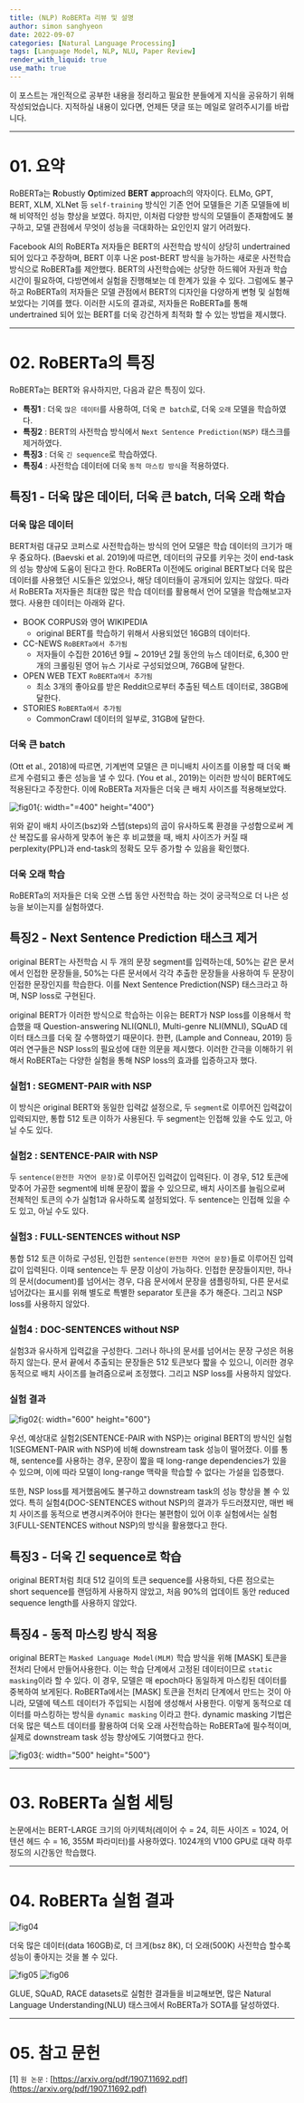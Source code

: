 ```yaml
---
title: (NLP) RoBERTa 리뷰 및 설명
author: simon sanghyeon
date: 2022-09-07
categories: [Natural Language Processing]
tags: [Language Model, NLP, NLU, Paper Review]
render_with_liquid: true
use_math: true
---
```

이 포스트는 개인적으로 공부한 내용을 정리하고 필요한 분들에게 지식을 공유하기 위해 작성되었습니다. 지적하실 내용이 있다면, 언제든 댓글 또는 메일로 알려주시기를 바랍니다.

---

# 01. 요약
RoBERTa는 **R**obustly **O**ptimized **BERT** **a**pproach의 약자이다. ELMo, GPT, BERT, XLM, XLNet 등 `self-training` 방식인 기존 언어 모델들은 기존 모델들에 비해 비약적인 성능 향상을 보였다. 하지만, 이처럼 다양한 방식의 모델들이 존재함에도 불구하고, 모델 관점에서 무엇이 성능을 극대화하는 요인인지 알기 어려웠다.

Facebook AI의 RoBERTa 저자들은 BERT의 사전학습 방식이 상당히 undertrained 되어 있다고 주장하며, BERT 이후 나온 post-BERT 방식을 능가하는 새로운 사전학습 방식으로 RoBERTa를 제안했다. BERT의 사전학습에는 상당한 하드웨어 자원과 학습 시간이 필요하여, 다방면에서 실험을 진행해보는 데 한계가 있을 수 있다. 그럼에도 불구하고 RoBERTa의 저자들은 모델 관점에서 BERT의 디자인을 다양하게 변형 및 실험해보았다는 기여를 했다. 이러한 시도의 결과로, 저자들은 RoBERTa를 통해 undertrained 되어 있는 BERT를 더욱 강건하게 최적화 할 수 있는 방법을 제시했다.

---

# 02. RoBERTa의 특징
RoBERTa는 BERT와 유사하지만, 다음과 같은 특징이 있다.

- **특징1** : 더욱 `많은 데이터`를 사용하여, 더욱 `큰 batch`로, 더욱 `오래` 모델을 학습하였다.
- **특징2** : BERT의 사전학습 방식에서 `Next Sentence Prediction(NSP)` 태스크를 제거하였다.
- **특징3** : 더욱 `긴 sequence`로 학습하였다.
- **특징4** : 사전학습 데이터에 더욱 `동적 마스킹 방식`을 적용하였다.

## 특징1 - 더욱 많은 데이터, 더욱 큰 batch, 더욱 오래 학습

### 더욱 많은 데이터

BERT처럼 대규모 코퍼스로 사전학습하는 방식의 언어 모델은 학습 데이터의 크기가 매우 중요하다. (Baevski et al. 2019)에 따르면, 데이터의 규모를 키우는 것이 end-task의 성능 향상에 도움이 된다고 한다. RoBERTa 이전에도 original BERT보다 더욱 많은 데이터를 사용했던 시도들은 있었으나, 해당 데이터들이 공개되어 있지는 않았다. 따라서 RoBERTa 저자들은 최대한 많은 학습 데이터를 활용해서 언어 모델을 학습해보고자 했다. 사용한 데이터는 아래와 같다.

- BOOK CORPUS와 영어 WIKIPEDIA
    - original BERT를 학습하기 위해서 사용되었던 16GB의 데이터다.
- CC-NEWS `RoBERTa에서 추가됨`
    - 저자들이 수집한 2016년 9월 ~ 2019년 2월 동안의 뉴스 데이터로, 6,300 만 개의 크롤링된 영어 뉴스 기사로 구성되었으며, 76GB에 달한다.
- OPEN WEB TEXT `RoBERTa에서 추가됨`
    - 최소 3개의 좋아요를 받은 Reddit으로부터 추출된 텍스트 데이터로, 38GB에 달한다.
- STORIES `RoBERTa에서 추가됨`
    - CommonCrawl 데이터의 일부로, 31GB에 달한다.

### 더욱 큰 batch

(Ott et al., 2018)에 따르면, 기계번역 모델은 큰 미니배치 사이즈를 이용할 때 더욱 빠르게 수렴되고 좋은 성능을 낼 수 있다. (You et al., 2019)는 이러한 방식이 BERT에도 적용된다고 주장한다. 이에 RoBERTa 저자들은 더욱 큰 배치 사이즈를 적용해보았다.

![fig01](/assets/img/2022-09-07-RoBERTa/fig01.png){: width="=400" height="400"}

위와 같이 배치 사이즈(bsz)와 스텝(steps)의 곱이 유사하도록 환경을 구성함으로써 계산 복잡도를 유사하게 맞추어 놓은 후 비교했을 때, 배치 사이즈가 커질 때 perplexity(PPL)과 end-task의 정확도 모두 증가할 수 있음을 확인했다.

### 더욱 오래 학습

RoBERTa의 저자들은 더욱 오랜 스텝 동안 사전학습 하는 것이 궁극적으로 더 나은 성능을 보이는지를 실험하였다.

## 특징2 - Next Sentence Prediction 태스크 제거

original BERT는 사전학습 시 두 개의 문장 segment를 입력하는데, 50%는 같은 문서에서 인접한 문장들을, 50%는 다른 문서에서 각각 추출한 문장들을 사용하여 두 문장이 인접한 문장인지를 학습한다. 이를 Next Sentence Prediction(NSP) 태스크라고 하며, NSP loss로 구현된다.

original BERT가 이러한 방식으로 학습하는 이유는 BERT가 NSP loss를 이용해서 학습했을 때 Question-answering NLI(QNLI), Multi-genre NLI(MNLI), SQuAD 데이터 태스크를 더욱 잘 수행하였기 때문이다. 한편, (Lample and Conneau, 2019) 등 여러 연구들은 NSP loss의 필요성에 대한 의문을 제시했다. 이러한 간극을 이해하기 위해서 RoBERTa는 다양한 실험을 통해 NSP loss의 효과를 입증하고자 했다.

### 실험1 : SEGMENT-PAIR with NSP

이 방식은 original BERT와 동일한 입력값 설정으로, 두 `segment`로 이루어진 입력값이 입력되지만, 통합 512 토큰 이하가 사용된다. 두 segment는 인접해 있을 수도 있고, 아닐 수도 있다.

### 실험2 : SENTENCE-PAIR with NSP

두 `sentence(완전한 자연어 문장)`로 이루어진 입력값이 입력된다. 이 경우, 512 토큰에 맞추어 가공한 segment에 비해 문장이 짧을 수 있으므로, 배치 사이즈를 늘림으로써 전체적인 토큰의 수가 실험1과 유사하도록 설정되었다. 두 sentence는 인접해 있을 수도 있고, 아닐 수도 있다.

### 실험3 : FULL-SENTENCES without NSP

통합 512 토큰 이하로 구성된, 인접한 `sentence(완전한 자연어 문장)`들로 이루어진 입력값이 입력된다. 이때 sentence는 두 문장 이상이 가능하다. 인접한 문장들이지만, 하나의 문서(document)를 넘어서는 경우, 다음 문서에서 문장을 샘플링하되, 다른 문서로 넘어갔다는 표시를 위해 별도로 특별한 separator 토큰을 추가 해준다. 그리고 NSP loss를 사용하지 않았다.

### 실험4 : DOC-SENTENCES without NSP

실험3과 유사하게 입력값을 구성한다. 그러나 하나의 문서를 넘어서는 문장 구성은 허용하지 않는다. 문서 끝에서 추출되는 문장들은 512 토큰보다 짧을 수 있으니, 이러한 경우 동적으로 배치 사이즈를 늘려줌으로써 조정했다. 그리고 NSP loss를 사용하지 않았다.

### 실험 결과

![fig02](/assets/img/2022-09-07-RoBERTa/fig02.png){: width="600" height="600"}

우선, 예상대로 실험2(SENTENCE-PAIR with NSP)는 original BERT의 방식인 실험1(SEGMENT-PAIR with NSP)에 비해 downstream task 성능이 떨어졌다. 이를 통해, sentence를 사용하는 경우, 문장이 짧을 때 long-range dependencies가 있을 수 있으며, 이에 따라 모델이 long-range 맥락을 학습할 수 없다는 가설을 입증했다.

또한, NSP loss를 제거했음에도 불구하고 downstream task의 성능 향상을 볼 수 있었다. 특히 실험4(DOC-SENTENCES without NSP)의 결과가 두드러졌지만, 매번 배치 사이즈를 동적으로 변경시켜주어야 한다는 불편함이 있어 이후 실험에서는 실험3(FULL-SENTENCES without NSP)의 방식을 활용했다고 한다.

## 특징3 - 더욱 긴 sequence로 학습

original BERT처럼 최대 512 길이의 토큰 sequence를 사용하되, 다른 점으로는 short sequence를 랜덤하게 사용하지 않았고, 처음 90%의 업데이트 동안 reduced sequence length를 사용하지 않았다.

## 특징4 - 동적 마스킹 방식 적용

original BERT는 `Masked Language Model(MLM)` 학습 방식을 위해 [MASK] 토큰을 전처리 단에서 만들어사용한다. 이는 학습 단계에서 고정된 데이터이므로 `static masking`이라 할 수 있다. 이 경우, 모델은 매 epoch마다 동일하게 마스킹된 데이터를 중복하여 보게된다. RoBERTa에서는 [MASK] 토큰을 전처리 단계에서 만드는 것이 아니라, 모델에 텍스트 데이터가 주입되는 시점에 생성해서 사용한다. 이렇게 동적으로 데이터를 마스킹하는 방식을 `dynamic masking` 이라고 한다. dynamic masking 기법은 더욱 많은 텍스트 데이터를 활용하여 더욱 오래 사전학습하는 RoBERTa에 필수적이며, 실제로 downstream task 성능 향상에도 기여했다고 한다.

![fig03](/assets/img/2022-09-07-RoBERTa/fig03.png){: width="500" height="500"}

---

# 03. RoBERTa 실험 세팅

논문에서는 BERT-LARGE 크기의 아키텍처(레이어 수 = 24, 히든 사이즈 = 1024, 어텐션 헤드 수 = 16, 355M 파라미터)를 사용하였다. 1024개의 V100 GPU로 대략 하루 정도의 시간동안 학습했다.

---

# 04. RoBERTa 실험 결과

![fig04](/assets/img/2022-09-07-RoBERTa/fig04.png)

더욱 많은 데이터(data 160GB)로, 더 크게(bsz 8K), 더 오래(500K) 사전학습 할수록 성능이 좋아지는 것을 볼 수 있다.

![fig05](/assets/img/2022-09-07-RoBERTa/fig05.png)
![fig06](/assets/img/2022-09-07-RoBERTa/fig06.png)

GLUE, SQuAD, RACE datasets로 실험한 결과들을 비교해보면, 많은 Natural Language Understanding(NLU) 태스크에서 RoBERTa가 SOTA를 달성하였다.

---

# 05. 참고 문헌

[1] `원 논문` : [https://arxiv.org/pdf/1907.11692.pdf](https://arxiv.org/pdf/1907.11692.pdf)

